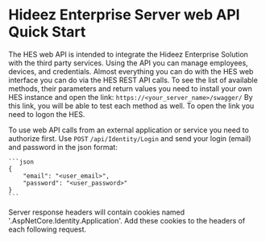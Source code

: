 # Hideez Enterprise Server web API Quick Start
The HES web API is intended to integrate the Hideez Enterprise Solution with the third party services. Using the API you can manage employees, devices, and credentials. Almost everything you can do with the HES web interface you can do via the HES REST API calls.
To see the list of available methods, their parameters and return values you need to install your own HES instance and open the link: `https://<your_server_name>/swagger/` By this link, you will be able to test each method as well. To open the link you need to logon the HES.   

To use web API calls from an external application or service you need to authorize first. 
Use `POST` `/api/Identity/Login` and send your login (email) and password in the json format:

    ```json
    {
        "email": "<user_email>",
        "password": "<user_password>"
    }
    ```
Server response headers will contain cookies named '.AspNetCore.Identity.Application'. Add these cookies to the headers of each following request.

